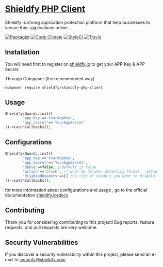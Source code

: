 # [Shieldfy PHP Client](https://shieldfy.io/) 


Shieldfy is strong application protection platform that help businesses to secure thier applications online.


[![Packagist](https://img.shields.io/packagist/v/shieldfy/shieldfy-php-client.svg?label=Packagist&style=flat-square)](https://packagist.org/packages/shieldfy/shieldfy-php-client)
[![Code Climate](https://img.shields.io/codeclimate/github/shieldfy/shieldfy-php-client.svg)](https://codeclimate.com/github/shieldfy/shieldfy-php-client)
[![StyleCI](https://styleci.io/repos/75610075/shield)](https://styleci.io/repos/75610075)
[![Travis](https://img.shields.io/travis/shieldfy/shieldfy-php-client.svg)](https://travis-ci.org/shieldfy/shieldfy-php-client)



## Installation

You will need first to register on [shieldfy.io](https://shieldfy.io/) to get your APP Key & APP Secret.


Through Composer (the recommended way)

```
composer require shieldfy/shieldfy-php-client
```


## Usage

```php
Shieldfy\Guard::init([
        'app_key'=>'YourAppKey',
        'app_secret'=>'YourAppSecret'
])->catchCallbacks();
```

## Configurations

```php
Shieldfy\Guard::init([
        'app_key'=>'YourAppKey',
        'app_secret'=>'YourAppSecret',
        'debug'=>false, //default is false
        'action'=>'block', // what do do when detecting threat . default is block
        'disabledHeaders'=>[] //a list of headers you want to disable.
])->catchCallbacks();
```

for more information about configurations and usage , go to the official documentation [shieldfy.io/docs](https://shieldfy.io/docs)

## Contributing 

Thank you for considering contributing to this project!
Bug reports, feature requests, and pull requests are very welcome.


## Security Vulnerabilities

If you discover a security vulnerability within this project, please send an e-mail to security@shieldfy.com.



